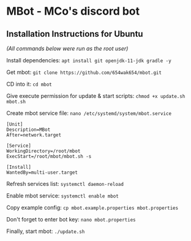 # MBot - MCo's discord bot

## Installation Instructions for Ubuntu

_(All commands below were run as the root user)_

Install dependencies: `apt install git openjdk-11-jdk gradle -y`

Get mbot: `git clone https://github.com/654wak654/mbot.git`

CD into it: `cd mbot`

Give execute permission for update & start scripts: `chmod +x update.sh mbot.sh`

Create mbot service file: `nano /etc/systemd/system/mbot.service`
```service
[Unit]
Description=MBot
After=network.target

[Service]
WorkingDirectory=/root/mbot
ExecStart=/root/mbot/mbot.sh -s

[Install]
WantedBy=multi-user.target
```

Refresh services list: `systemctl daemon-reload`

Enable mbot service: `systemctl enable mbot`

Copy example config: `cp mbot.example.properties mbot.properties`

Don't forget to enter bot key: `nano mbot.properties`

Finally, start mbot: `./update.sh`
